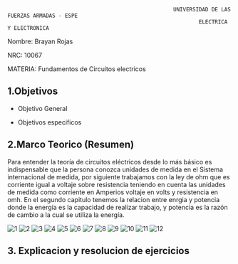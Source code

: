                                                         UNIVERSIDAD DE LAS FUERZAS ARMADAS - ESPE
                                                                ELECTRICA Y ELECTRONICA

Nombre: Brayan Rojas

NRC: 10067

MATERIA: Fundamentos de Circuitos electricos 

## 1.Objetivos


* Objetivo General



* Objetivos especificos


## 2.Marco Teorico (Resumen)

Para entender la teoría de circuitos eléctricos desde lo más básico es indispensable que la persona conozca unidades de medida en el Sistema internacional de medida, por siguiente trabajamos con la ley de ohm que es corriente igual a voltaje sobre resistencia teniendo en cuenta las unidades de medida como corriente en Amperios voltaje en volts y resistencia en omh. En el segundo capitulo tenemos la relacion entre enrgia y potencia donde la energía es la capacidad de realizar trabajo, y potencia es la razón de cambio a la cual se utiliza la energía.

![1](https://user-images.githubusercontent.com/116810935/202505562-d5492f4d-ddc9-4ca1-83dc-cb9586d95b97.jpg)
![2](https://user-images.githubusercontent.com/116810935/202505618-02db7136-ac0e-4a29-ab40-ce78ceda5bb5.jpg)
![3](https://user-images.githubusercontent.com/116810935/202505633-59dfc731-f4ae-423a-996b-cf56f6ad26ff.jpg)
![4](https://user-images.githubusercontent.com/116810935/202505653-d5cad627-09ba-4764-97fb-aadc7d102ce9.jpg)
![5](https://user-images.githubusercontent.com/116810935/202505666-5a2e820a-60d4-4eb4-ba79-92d2a51980ab.jpg)
![6](https://user-images.githubusercontent.com/116810935/202505691-a8053315-6cf4-42e3-a1f3-38a389e033ab.jpg)
![7](https://user-images.githubusercontent.com/116810935/202505797-82124bf8-9dfc-4fe1-afc1-24a4283c17b6.jpg)
![8](https://user-images.githubusercontent.com/116810935/202505815-5f11874e-26f7-488e-8e51-344b6f34e0c9.jpg)
![9](https://user-images.githubusercontent.com/116810935/202505843-2664c178-36ea-4ccd-94d2-e98dd185599c.jpg)
![10](https://user-images.githubusercontent.com/116810935/202505859-c7c16767-e7d2-4e41-b883-44cc309621e5.jpg)
![11](https://user-images.githubusercontent.com/116810935/202505921-23939de0-f7c6-4782-afc1-bfae69c36346.jpg)
![12](https://user-images.githubusercontent.com/116810935/202505940-6d4b3f44-7637-4e48-ac46-e7e996a78d9c.jpg)


## 3. Explicacion y resolucion de ejercicios





























